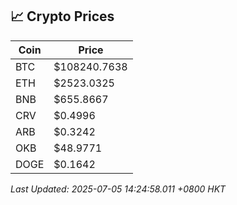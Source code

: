 ## 📈 Crypto Prices

| Coin | Price |
| ---- | ----- |
| BTC | $108240.7638 |
| ETH | $2523.0325 |
| BNB | $655.8667 |
| CRV | $0.4996 |
| ARB | $0.3242 |
| OKB | $48.9771 |
| DOGE | $0.1642 |

_Last Updated: 2025-07-05 14:24:58.011 +0800 HKT_